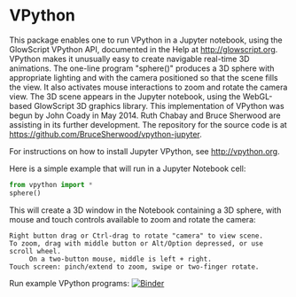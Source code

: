# VPython
This package enables one to run VPython in a Jupyter notebook, using the GlowScript VPython API, documented in the Help at http://glowscript.org. VPython makes it unusually easy to create navigable real-time 3D animations. The one-line program "sphere()" produces a 3D sphere with appropriate lighting and with the camera positioned so that the scene fills the view. It also activates mouse interactions to zoom and rotate the camera view. The 3D scene appears in the Jupyter notebook, using the WebGL-based GlowScript 3D graphics library. This implementation of VPython was begun by John Coady in May 2014. Ruth Chabay and Bruce Sherwood are assisting in its further development. The repository for the source code is at https://github.com/BruceSherwood/vpython-jupyter.

For instructions on how to install Jupyter VPython, see http://vpython.org.

Here is a simple example that will run in a Jupyter Notebook cell:

```python
from vpython import *
sphere()
```

This will create a 3D window in the Notebook containing a 3D sphere, with mouse and touch controls available to zoom and rotate the camera:

    Right button drag or Ctrl-drag to rotate "camera" to view scene.
    To zoom, drag with middle button or Alt/Option depressed, or use scroll wheel.
         On a two-button mouse, middle is left + right.
    Touch screen: pinch/extend to zoom, swipe or two-finger rotate.

Run example VPython programs: [![Binder](http://mybinder.org/badge.svg)](http://mybinder.org/repo/BruceSherwood/vpython-jupyter)
